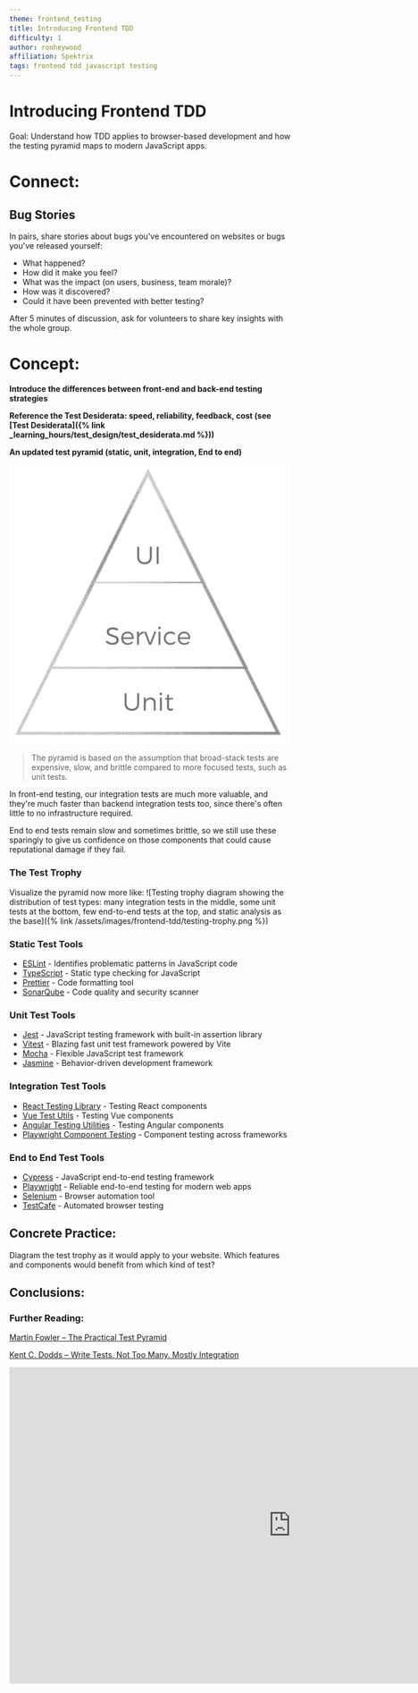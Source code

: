 ```yaml
---
theme: frontend_testing
title: Introducing Frontend TDD
difficulty: 1
author: ronheywood
affiliation: Spektrix
tags: frontend tdd javascript testing
---
```


# Introducing Frontend TDD

Goal: Understand how TDD applies to browser-based development and how the testing pyramid maps to modern JavaScript apps.

# Connect:

## Bug Stories

In pairs, share stories about bugs you've encountered on websites or bugs you've released yourself:
- What happened?
- How did it make you feel?
- What was the impact (on users, business, team morale)?
- How was it discovered?
- Could it have been prevented with better testing?

After 5 minutes of discussion, ask for volunteers to share key insights with the whole group.

# Concept:

**Introduce the differences between front-end and back-end testing strategies**

**Reference the Test Desiderata: speed, reliability, feedback, cost (see [Test Desiderata]({% link _learning_hours/test_design/test_desiderata.md %}))** 

**An updated test pyramid (static, unit, integration, End to end)**

![The test automation pyramid is biased towards favoring more unit tests, for speed and predictability and fewer UI tests which are slower and more error prone](/assets/images/frontend-tdd/The_test_automation_pyramid.png)

> The pyramid is based on the assumption that broad-stack tests are expensive, slow, and brittle compared to more focused tests, such as unit tests.

In front-end testing, our integration tests are much more valuable, and they're much faster than backend integration tests too, since there's often little to no infrastructure required.

End to end tests remain slow and sometimes brittle, so we still use these sparingly to give us confidence on those components that could cause reputational damage if they fail.

### The Test Trophy
Visualize the pyramid now more like:
![Testing trophy diagram showing the distribution of test types: many integration tests in the middle, some unit tests at the bottom, few end-to-end tests at the top, and static analysis as the base]({% link /assets/images/frontend-tdd/testing-trophy.png %})

### Static Test Tools
* [ESLint](https://eslint.org/) - Identifies problematic patterns in JavaScript code
* [TypeScript](https://www.typescriptlang.org/) - Static type checking for JavaScript
* [Prettier](https://prettier.io/) - Code formatting tool
* [SonarQube](https://www.sonarsource.com/products/sonarqube/) - Code quality and security scanner

### Unit Test Tools
* [Jest](https://jestjs.io/) - JavaScript testing framework with built-in assertion library
* [Vitest](https://vitest.dev/) - Blazing fast unit test framework powered by Vite
* [Mocha](https://mochajs.org/) - Flexible JavaScript test framework
* [Jasmine](https://jasmine.github.io/) - Behavior-driven development framework

### Integration Test Tools
* [React Testing Library](https://testing-library.com/docs/react-testing-library/intro/) - Testing React components
* [Vue Test Utils](https://test-utils.vuejs.org/) - Testing Vue components
* [Angular Testing Utilities](https://angular.io/guide/testing) - Testing Angular components
* [Playwright Component Testing](https://playwright.dev/docs/test-components) - Component testing across frameworks

### End to End Test Tools
* [Cypress](https://www.cypress.io/) - JavaScript end-to-end testing framework
* [Playwright](https://playwright.dev/) - Reliable end-to-end testing for modern web apps
* [Selenium](https://www.selenium.dev/) - Browser automation tool
* [TestCafe](https://testcafe.io/) - Automated browser testing

## Concrete Practice:

Diagram the test trophy as it would apply to your website.
Which features and components would benefit from which kind of test?

## Conclusions:


### Further Reading:
[Martin Fowler – The Practical Test Pyramid](https://martinfowler.com/bliki/TestPyramid.html)

[Kent C. Dodds – Write Tests. Not Too Many. Mostly Integration](https://kentcdodds.com/blog/write-tests)

<iframe width="1007" height="566" src="https://www.youtube.com/embed/Fha2bVoC8SE?list=PLV5CVI1eNcJgNqzNwcs4UKrlJdhfDjshf" title="Kent C. Dodds – Write tests. Not too many. Mostly integration." frameborder="0" allow="accelerometer; autoplay; clipboard-write; encrypted-media; gyroscope; picture-in-picture; web-share" referrerpolicy="strict-origin-when-cross-origin" allowfullscreen aria-label="Video: Kent C. Dodds explains testing strategy focusing on integration tests"></iframe>